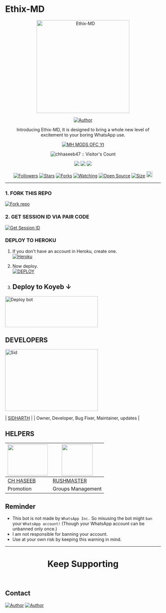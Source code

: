 # Ethix-MD

<p align="center">
  <a href="https://youtu.be/WcA7GZuaN0A">
    <img alt="Ethix-MD" height="300" src="https://telegra.ph/file/fbbe1744668b44637c21a.jpg">
  </a>
</p>

<p align="center">
  <a href="https://github.com/Ethix-Xsid"><img title="Author" src="https://img.shields.io/badge/Ethix-Xsid-black?style=for-the-badge&logo=WhatsApp"></a>
</p>

<p align="center">Introducing Ethix-MD, It is designed to bring a whole new level of excitement to your boring WhatsApp use.</p>

<p align="center">
  <a aria-label="Ethix-MD is free to use" href="https://youtube.com/@mhmodsofc" target="_blank">
    <img alt="MH MODS OFC Yt" src="https://img.shields.io/youtube/channel/subscribers/UCWHA-PreVSVaYhDTAiUipCA" target="_blank" />
  </a>
</p>

<p align="center"><img src="https://profile-counter.glitch.me/{chhaseeb47}/count.svg" alt="chhaseeb47 :: Visitor's Count" /></p>

<p align="center">
  <a href="https://whatsapp.com/channel/0029Va8SjGU1noyxsYBA2K2e"><img src="https://img.shields.io/badge/Connect on WhatsApp-25D366?style=for-the-badge&logo=whatsapp&logoColor=white"></a>
  <a href="https://www.youtube.com/channel/UCWHA-PreVSVaYhDTAiUipCA"><img src="https://img.shields.io/badge/Subcribe On Youtube-E4405F?style=for-the-badge&logo=youtube&logoColor=white"></a>
  <a href="https://whatsapp.com/channel/0029VaFNrVHBfxoBuY2TzH2w"><img src="https://img.shields.io/badge/Join WhatsApp Group-25D366?style=for-the-badge&logo=whatsapp&logoColor=white"></a>
</p>

<p align="center">
  <a href="https://github.com/Ethix-Xsid/followers"><img title="Followers" src="https://img.shields.io/github/followers/Ethix-Xsid?color=red&style=flat-square"></a>
  <a href="https://github.com/Ethix-Xsid/Ethix-MD/stargazers"><img title="Stars" src="https://img.shields.io/github/stars/Ethix-Xsid/Ethix-MD?color=blue&style=flat-square"></a>
  <a href="https://github.com/Ethix-Xsid/Ethix-MD/network/members"><img title="Forks" src="https://img.shields.io/github/forks/Ethix-Xsid/Ethix-MD?color=red&style=flat-square"></a>
  <a href="https://github.com/Ethix-Xsid/Ethix-MD/watchers"><img title="Watching" src="https://img.shields.io/github/watchers/Ethix-Xsid/Ethix-MD?label=Watchers&color=blue&style=flat-square"></a>
  <a href="https://github.com/Ethix-Xsid/Ethix-MD"><img title="Open Source" src="https://img.shields.io/badge/Author-ETHIX SID X %20HASEEB-red?v=103"></a>
  <a href="https://github.com/Ethix-Xsid/Ethix-MD"><img title="Size" src="https://img.shields.io/github/repo-size/Ethix-Xsid/Ethix-MD?style=flat-square&color=green"></a>
  <a href="https://github.com/Ethix-Xsid/Ethix-MD/graphs/commit-activity"><img height="20" src="https://img.shields.io/badge/Maintained%3F-yes-green.svg"></a>
</p>

---

### 1. FORK THIS REPO

<a href='https://github.com/Ethix-Xsid/Ethix-MD/fork' target="_blank"><img alt='Fork repo' src='https://img.shields.io/badge/Fork This Repo-black?style=for-the-badge&logo=git&logoColor=white'/></a>

### 2. GET SESSION ID VIA PAIR CODE

<a href='https://ethix-md-paircode.onrender.com' target="_blank"><img alt='Get Session ID' src='https://img.shields.io/badge/Click here to get your session id-blue?style=for-the-badge&logo=opencv&logoColor=white'/></a>

### DEPLOY TO HEROKU

1. If you don't have an account in Heroku, create one.
    <br>
    <a href='https://signup.heroku.com/' target="_blank"><img alt='Heroku' src='https://img.shields.io/badge/-Create-black?style=for-the-badge&logo=heroku&logoColor=white'/></a>
2. Now deploy.
    <br>
    <a href='https://heroku.com/deploy' target="_blank"><img alt='DEPLOY' src='https://img.shields.io/badge/-DEPLOY-black?style=for-the-badge&logo=heroku&logoColor=white'/></a>



3. ## Deploy to Koyeb ↓

<a href="https://app.koyeb.com/services/deploy/?type=git&repository=github.com%2FEthix-Xsid%2FEthix-MD&branch=main&name=ethix-md&builder=dockerfile&env%5BAUTO_BLOCK=false%5D=&env%5BSESSION_ID%5D=your%20sessionid%20here&env%5BMODE%5D=public&env=%5BAUTO_READ%5D%3Dfalse&env%5BAUTO_STATUS_SEEN%5D=true" target="blank"><img align="center" src="https://i.imgur.com/PNoLtFq.png" width="300" height="100" alt="Deploy bot"/></a>




## DEVELOPERS

<div align="left">
  <a href="https://github.com/Ethix-Xsid"><img src="https://telegra.ph/file/fbbe1744668b44637c21a.jpg" width="300" height="200" alt="Sid"></a>
  
  | [SIDHARTH](https://github.com/Ethix-Xsid) |
  | Owner, Developer, Bug Fixer, Maintainer, updates |
</div>

## HELPERS

<a href="https://github.com/chhaseeb47"><img src="https://github.com/chhaseeb47.png?size=100" width="130" height="100"></a> | [<img src="https://github.com/Rushmaster12.png?size=100" width="100" height="100">](https://github.com/Rushmaster12) 
---|---
[CH HASEEB](https://github.com/Ajmal-Achu)  | [RUSHMASTER](https://github.com/Rushmaster12)
Promotion | Groups Management|


## Reminder

- This bot is not made by `WhatsApp Inc.` So misusing the bot might `ban` your `WhatsApp account!` (Though your WhatsApp account can be unbanned only once.)
- I am not responsible for banning your account.
- Use at your own risk by keeping this warning in mind.

---

<h1 align="center">Keep Supporting</h1>

<br>

## Contact

<p align="left">
  <a href="mailto:bsid4961@gmail.com"><img title="Author" src="https://img.shields.io/badge/GMAIL-ME-black?style=for-the-badge&logo=Gmail"></a>
  <a href="https://wa.me/919142294671?text=Hi+sid+Sir...+I+need+some+help+in+Ethix-MD"><img title="Author" src="https://img.shields.io/badge/WHATSAPP-ME-red?style=for-the-badge&logo=WhatsApp"></a>
</p>

